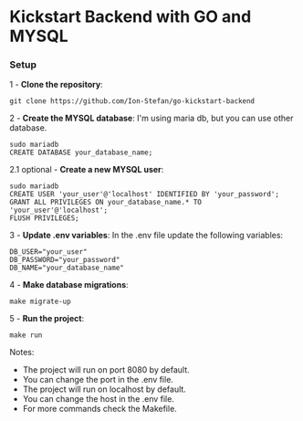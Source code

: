 # Kickstart Backend with GO and MYSQL

### Setup

1 - **Clone the repository**:
```
git clone https://github.com/Ion-Stefan/go-kickstart-backend
```

2 - **Create the MYSQL database**:
I'm using maria db, but you can use other database.
```
sudo mariadb
CREATE DATABASE your_database_name;
```

2.1 optional - **Create a new MYSQL user**:
```
sudo mariadb
CREATE USER 'your_user'@'localhost' IDENTIFIED BY 'your_password';
GRANT ALL PRIVILEGES ON your_database_name.* TO 'your_user'@'localhost';
FLUSH PRIVILEGES;
```

3 - **Update .env variables**:
In the .env file update the following variables:
```
DB_USER="your_user"
DB_PASSWORD="your_password"
DB_NAME="your_database_name"
```

4 - **Make database migrations**:
```
make migrate-up
```

5 - **Run the project**:
```
make run
```

Notes:
- The project will run on port 8080 by default.
- You can change the port in the .env file.
- The project will run on localhost by default.
- You can change the host in the .env file.
- For more commands check the Makefile.
